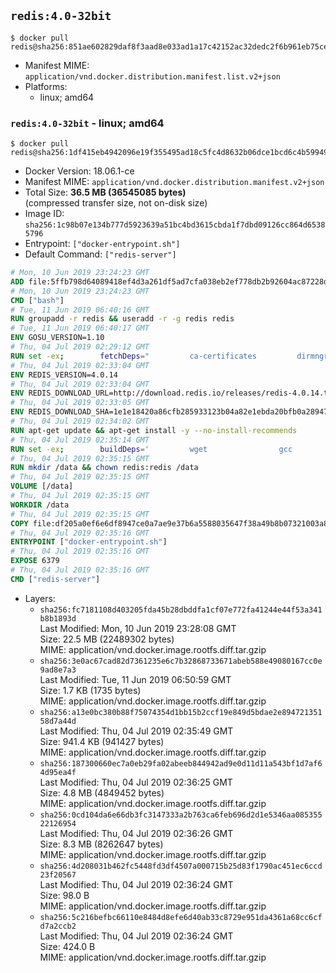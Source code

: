 ## `redis:4.0-32bit`

```console
$ docker pull redis@sha256:851ae602829daf8f3aad8e033ad1a17c42152ac32dedc2f6b961eb75ceeed0e8
```

-	Manifest MIME: `application/vnd.docker.distribution.manifest.list.v2+json`
-	Platforms:
	-	linux; amd64

### `redis:4.0-32bit` - linux; amd64

```console
$ docker pull redis@sha256:1df415eb4942096e19f355495ad18c5fc4d8632b06dce1bcd6c4b5994917fc7d
```

-	Docker Version: 18.06.1-ce
-	Manifest MIME: `application/vnd.docker.distribution.manifest.v2+json`
-	Total Size: **36.5 MB (36545085 bytes)**  
	(compressed transfer size, not on-disk size)
-	Image ID: `sha256:1c98b07e134b777d5923639a51bc4bd3615cbda1f7dbd09126cc864d65385796`
-	Entrypoint: `["docker-entrypoint.sh"]`
-	Default Command: `["redis-server"]`

```dockerfile
# Mon, 10 Jun 2019 23:24:23 GMT
ADD file:5ffb798d64089418ef4d3a261df5ad7cfa038eb2ef778db2b92604ac87228d99 in / 
# Mon, 10 Jun 2019 23:24:23 GMT
CMD ["bash"]
# Tue, 11 Jun 2019 06:40:16 GMT
RUN groupadd -r redis && useradd -r -g redis redis
# Tue, 11 Jun 2019 06:40:17 GMT
ENV GOSU_VERSION=1.10
# Thu, 04 Jul 2019 02:29:12 GMT
RUN set -ex; 		fetchDeps=" 		ca-certificates 		dirmngr 		gnupg 		wget 	"; 	apt-get update; 	apt-get install -y --no-install-recommends $fetchDeps; 	rm -rf /var/lib/apt/lists/*; 		dpkgArch="$(dpkg --print-architecture | awk -F- '{ print $NF }')"; 	wget -O /usr/local/bin/gosu "https://github.com/tianon/gosu/releases/download/$GOSU_VERSION/gosu-$dpkgArch"; 	wget -O /usr/local/bin/gosu.asc "https://github.com/tianon/gosu/releases/download/$GOSU_VERSION/gosu-$dpkgArch.asc"; 	export GNUPGHOME="$(mktemp -d)"; 	gpg --batch --keyserver hkps://keys.openpgp.org --recv-keys B42F6819007F00F88E364FD4036A9C25BF357DD4; 	gpg --batch --verify /usr/local/bin/gosu.asc /usr/local/bin/gosu; 	gpgconf --kill all; 	rm -r "$GNUPGHOME" /usr/local/bin/gosu.asc; 	chmod +x /usr/local/bin/gosu; 	gosu nobody true; 		apt-get purge -y --auto-remove $fetchDeps
# Thu, 04 Jul 2019 02:33:04 GMT
ENV REDIS_VERSION=4.0.14
# Thu, 04 Jul 2019 02:33:04 GMT
ENV REDIS_DOWNLOAD_URL=http://download.redis.io/releases/redis-4.0.14.tar.gz
# Thu, 04 Jul 2019 02:33:05 GMT
ENV REDIS_DOWNLOAD_SHA=1e1e18420a86cfb285933123b04a82e1ebda20bfb0a289472745a087587e93a7
# Thu, 04 Jul 2019 02:34:02 GMT
RUN apt-get update && apt-get install -y --no-install-recommends 		libc6-i386 	&& rm -rf /var/lib/apt/lists/*
# Thu, 04 Jul 2019 02:35:14 GMT
RUN set -ex; 		buildDeps=' 		wget 				gcc 		gcc-multilib 		libc6-dev-i386 		make 	'; 	apt-get update; 	apt-get install -y $buildDeps --no-install-recommends; 	rm -rf /var/lib/apt/lists/*; 		wget -O redis.tar.gz "$REDIS_DOWNLOAD_URL"; 	echo "$REDIS_DOWNLOAD_SHA *redis.tar.gz" | sha256sum -c -; 	mkdir -p /usr/src/redis; 	tar -xzf redis.tar.gz -C /usr/src/redis --strip-components=1; 	rm redis.tar.gz; 		grep -q '^#define CONFIG_DEFAULT_PROTECTED_MODE 1$' /usr/src/redis/src/server.h; 	sed -ri 's!^(#define CONFIG_DEFAULT_PROTECTED_MODE) 1$!\1 0!' /usr/src/redis/src/server.h; 	grep -q '^#define CONFIG_DEFAULT_PROTECTED_MODE 0$' /usr/src/redis/src/server.h; 		make -C /usr/src/redis -j "$(nproc)" 32bit; 	make -C /usr/src/redis install; 		rm -r /usr/src/redis; 		apt-get purge -y --auto-remove $buildDeps
# Thu, 04 Jul 2019 02:35:15 GMT
RUN mkdir /data && chown redis:redis /data
# Thu, 04 Jul 2019 02:35:15 GMT
VOLUME [/data]
# Thu, 04 Jul 2019 02:35:15 GMT
WORKDIR /data
# Thu, 04 Jul 2019 02:35:15 GMT
COPY file:df205a0ef6e6df8947ce0a7ae9e37b6a5588035647f38a49b8b07321003a8a01 in /usr/local/bin/ 
# Thu, 04 Jul 2019 02:35:16 GMT
ENTRYPOINT ["docker-entrypoint.sh"]
# Thu, 04 Jul 2019 02:35:16 GMT
EXPOSE 6379
# Thu, 04 Jul 2019 02:35:16 GMT
CMD ["redis-server"]
```

-	Layers:
	-	`sha256:fc7181108d403205fda45b28dbddfa1cf07e772fa41244e44f53a341b8b1893d`  
		Last Modified: Mon, 10 Jun 2019 23:28:08 GMT  
		Size: 22.5 MB (22489302 bytes)  
		MIME: application/vnd.docker.image.rootfs.diff.tar.gzip
	-	`sha256:3e0ac67cad82d7361235e6c7b32868733671abeb588e49080167cc0e9ad8e7a3`  
		Last Modified: Tue, 11 Jun 2019 06:50:59 GMT  
		Size: 1.7 KB (1735 bytes)  
		MIME: application/vnd.docker.image.rootfs.diff.tar.gzip
	-	`sha256:a13e0bc380b88f75074354d1bb15b2ccf19e849d5bdae2e89472135158d7a44d`  
		Last Modified: Thu, 04 Jul 2019 02:35:49 GMT  
		Size: 941.4 KB (941427 bytes)  
		MIME: application/vnd.docker.image.rootfs.diff.tar.gzip
	-	`sha256:187300660ec7a0eb29fa02abeeb844942ad9e0d11d11a543bf1d7af64d95ea4f`  
		Last Modified: Thu, 04 Jul 2019 02:36:25 GMT  
		Size: 4.8 MB (4849452 bytes)  
		MIME: application/vnd.docker.image.rootfs.diff.tar.gzip
	-	`sha256:0cd104da6e66db3fc3147333a2b763ca6feb696d2d1e5346aa08535522126954`  
		Last Modified: Thu, 04 Jul 2019 02:36:26 GMT  
		Size: 8.3 MB (8262647 bytes)  
		MIME: application/vnd.docker.image.rootfs.diff.tar.gzip
	-	`sha256:4d208031b462fc5448fd3df4507a000715b25d83f1790ac451ec6ccd23f20567`  
		Last Modified: Thu, 04 Jul 2019 02:36:24 GMT  
		Size: 98.0 B  
		MIME: application/vnd.docker.image.rootfs.diff.tar.gzip
	-	`sha256:5c216befbc66110e8484d8efe6d40ab33c8729e951da4361a68cc6cfd7a2ccb2`  
		Last Modified: Thu, 04 Jul 2019 02:36:24 GMT  
		Size: 424.0 B  
		MIME: application/vnd.docker.image.rootfs.diff.tar.gzip
